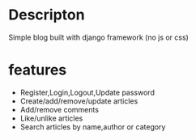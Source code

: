 # Descripton
Simple blog built with django framework (no js or css)

# features
- Register,Login,Logout,Update password
- Create/add/remove/update articles
- Add/remove comments
- Like/unlike articles
- Search articles by name,author or category
